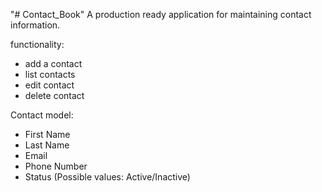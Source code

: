 "# Contact_Book" 
A production ready application for maintaining contact information.

 functionality:
- add a contact
- list contacts
- edit contact
- delete contact



Contact model:
- First Name
- Last Name
- Email
- Phone Number
- Status (Possible values: Active/Inactive)
